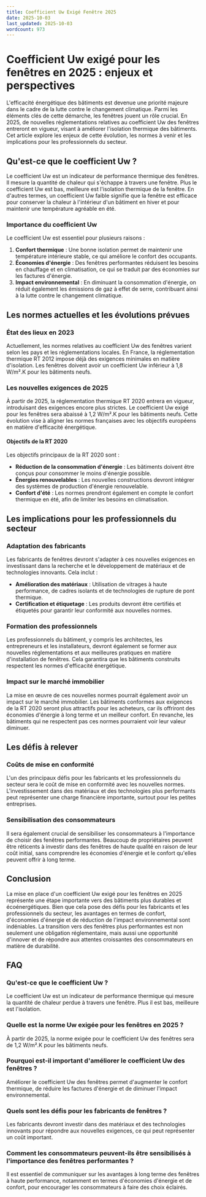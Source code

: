 ```yaml
---
title: Coefficient Uw Exigé Fenêtre 2025
date: 2025-10-03
last_updated: 2025-10-03
wordcount: 973
---
```


# Coefficient Uw exigé pour les fenêtres en 2025 : enjeux et perspectives

L'efficacité énergétique des bâtiments est devenue une priorité majeure dans le cadre de la lutte contre le changement climatique. Parmi les éléments clés de cette démarche, les fenêtres jouent un rôle crucial. En 2025, de nouvelles réglementations relatives au coefficient Uw des fenêtres entreront en vigueur, visant à améliorer l'isolation thermique des bâtiments. Cet article explore les enjeux de cette évolution, les normes à venir et les implications pour les professionnels du secteur.

## Qu'est-ce que le coefficient Uw ?

Le coefficient Uw est un indicateur de performance thermique des fenêtres. Il mesure la quantité de chaleur qui s'échappe à travers une fenêtre. Plus le coefficient Uw est bas, meilleure est l'isolation thermique de la fenêtre. En d'autres termes, un coefficient Uw faible signifie que la fenêtre est efficace pour conserver la chaleur à l'intérieur d'un bâtiment en hiver et pour maintenir une température agréable en été.

### Importance du coefficient Uw

Le coefficient Uw est essentiel pour plusieurs raisons :

1. **Confort thermique** : Une bonne isolation permet de maintenir une température intérieure stable, ce qui améliore le confort des occupants.
2. **Économies d'énergie** : Des fenêtres performantes réduisent les besoins en chauffage et en climatisation, ce qui se traduit par des économies sur les factures d'énergie.
3. **Impact environnemental** : En diminuant la consommation d'énergie, on réduit également les émissions de gaz à effet de serre, contribuant ainsi à la lutte contre le changement climatique.

## Les normes actuelles et les évolutions prévues

### État des lieux en 2023

Actuellement, les normes relatives au coefficient Uw des fenêtres varient selon les pays et les réglementations locales. En France, la réglementation thermique RT 2012 impose déjà des exigences minimales en matière d'isolation. Les fenêtres doivent avoir un coefficient Uw inférieur à 1,8 W/m².K pour les bâtiments neufs.

### Les nouvelles exigences de 2025

À partir de 2025, la réglementation thermique RT 2020 entrera en vigueur, introduisant des exigences encore plus strictes. Le coefficient Uw exigé pour les fenêtres sera abaissé à 1,2 W/m².K pour les bâtiments neufs. Cette évolution vise à aligner les normes françaises avec les objectifs européens en matière d'efficacité énergétique.

#### Objectifs de la RT 2020

Les objectifs principaux de la RT 2020 sont :

- **Réduction de la consommation d'énergie** : Les bâtiments doivent être conçus pour consommer le moins d'énergie possible.
- **Énergies renouvelables** : Les nouvelles constructions devront intégrer des systèmes de production d'énergie renouvelable.
- **Confort d'été** : Les normes prendront également en compte le confort thermique en été, afin de limiter les besoins en climatisation.

## Les implications pour les professionnels du secteur

### Adaptation des fabricants

Les fabricants de fenêtres devront s'adapter à ces nouvelles exigences en investissant dans la recherche et le développement de matériaux et de technologies innovants. Cela inclut :

- **Amélioration des matériaux** : Utilisation de vitrages à haute performance, de cadres isolants et de technologies de rupture de pont thermique.
- **Certification et étiquetage** : Les produits devront être certifiés et étiquetés pour garantir leur conformité aux nouvelles normes.

### Formation des professionnels

Les professionnels du bâtiment, y compris les architectes, les entrepreneurs et les installateurs, devront également se former aux nouvelles réglementations et aux meilleures pratiques en matière d'installation de fenêtres. Cela garantira que les bâtiments construits respectent les normes d'efficacité énergétique.

### Impact sur le marché immobilier

La mise en œuvre de ces nouvelles normes pourrait également avoir un impact sur le marché immobilier. Les bâtiments conformes aux exigences de la RT 2020 seront plus attractifs pour les acheteurs, car ils offriront des économies d'énergie à long terme et un meilleur confort. En revanche, les bâtiments qui ne respectent pas ces normes pourraient voir leur valeur diminuer.

## Les défis à relever

### Coûts de mise en conformité

L'un des principaux défis pour les fabricants et les professionnels du secteur sera le coût de mise en conformité avec les nouvelles normes. L'investissement dans des matériaux et des technologies plus performants peut représenter une charge financière importante, surtout pour les petites entreprises.

### Sensibilisation des consommateurs

Il sera également crucial de sensibiliser les consommateurs à l'importance de choisir des fenêtres performantes. Beaucoup de propriétaires peuvent être réticents à investir dans des fenêtres de haute qualité en raison de leur coût initial, sans comprendre les économies d'énergie et le confort qu'elles peuvent offrir à long terme.

## Conclusion

La mise en place d'un coefficient Uw exigé pour les fenêtres en 2025 représente une étape importante vers des bâtiments plus durables et écoénergétiques. Bien que cela pose des défis pour les fabricants et les professionnels du secteur, les avantages en termes de confort, d'économies d'énergie et de réduction de l'impact environnemental sont indéniables. La transition vers des fenêtres plus performantes est non seulement une obligation réglementaire, mais aussi une opportunité d'innover et de répondre aux attentes croissantes des consommateurs en matière de durabilité.

## FAQ

### Qu'est-ce que le coefficient Uw ?

Le coefficient Uw est un indicateur de performance thermique qui mesure la quantité de chaleur perdue à travers une fenêtre. Plus il est bas, meilleure est l'isolation.

### Quelle est la norme Uw exigée pour les fenêtres en 2025 ?

À partir de 2025, la norme exigée pour le coefficient Uw des fenêtres sera de 1,2 W/m².K pour les bâtiments neufs.

### Pourquoi est-il important d'améliorer le coefficient Uw des fenêtres ?

Améliorer le coefficient Uw des fenêtres permet d'augmenter le confort thermique, de réduire les factures d'énergie et de diminuer l'impact environnemental.

### Quels sont les défis pour les fabricants de fenêtres ?

Les fabricants devront investir dans des matériaux et des technologies innovants pour répondre aux nouvelles exigences, ce qui peut représenter un coût important.

### Comment les consommateurs peuvent-ils être sensibilisés à l'importance des fenêtres performantes ?

Il est essentiel de communiquer sur les avantages à long terme des fenêtres à haute performance, notamment en termes d'économies d'énergie et de confort, pour encourager les consommateurs à faire des choix éclairés.
